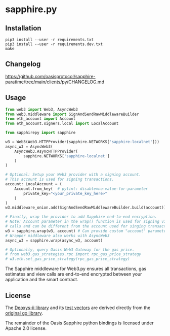 # sapphire.py

## Installation

```shell
pip3 install --user -r requirements.txt
pip3 install --user -r requirements.dev.txt
make
```

## Changelog

https://github.com/oasisprotocol/sapphire-paratime/tree/main/clients/py/CHANGELOG.md

## Usage

```python
from web3 import Web3, AsyncWeb3
from web3.middleware import SignAndSendRawMiddlewareBuilder
from eth_account import Account
from eth_account.signers.local import LocalAccount

from sapphirepy import sapphire

w3 = Web3(Web3.HTTPProvider(sapphire.NETWORKS['sapphire-localnet']))
async_w3 = AsyncWeb3(
    AsyncWeb3.AsyncHTTPProvider(
        sapphire.NETWORKS['sapphire-localnet']
    )
)

# Optional: Setup your Web3 provider with a signing account.
# This account is used for signing transactions.
account: LocalAccount = (
    Account.from_key(  # pylint: disable=no-value-for-parameter
        private_key="<your_private_key_here>"
    )
)
w3.middleware_onion.add(SignAndSendRawMiddlewareBuilder.build(account))

# Finally, wrap the provider to add Sapphire end-to-end encryption.
# Note: Account parameter in the wrap() function is used for signing view
# calls and can be different from the account used for singing transactions.
w3 = sapphire.wrap(w3, account) # Can provide custom "account" parameter
# Wrapper middleware also works with AsyncWeb3
async_w3 = sapphire.wrap(async_w3, account)

# Optionally, query Oasis Web3 Gateway for the gas price.
# from web3.gas_strategies.rpc import rpc_gas_price_strategy
# w3.eth.set_gas_price_strategy(rpc_gas_price_strategy)
```

The Sapphire middleware for Web3.py ensures all transactions, gas estimates and
view calls are end-to-end encrypted between your application and the smart
contract.


## License

The [Deoxys-ii library](sapphirepy/deoxysii.py) and its
[test vectors](tests/testdata/Deoxys-II-256-128.json) are derived directly
from the [original go library](https://github.com/oasisprotocol/deoxysii).

The remainder of the Oasis Sapphire python bindings is licensed under Apache 2.0
license.
